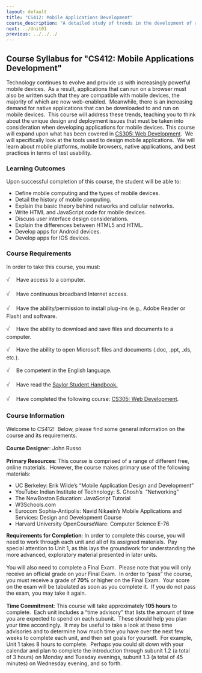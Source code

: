 ```yaml
---
layout: default
title: "CS412: Mobile Applications Development"
course_description: "A detailed study of trends in the development of applications for mobile devices, focusing on the unique design and deployment issues that must be taken into consideration when developing applications for mobile devices."
next: ../Unit01
previous: ../../../
---
```

Course Syllabus for "CS412: Mobile Applications Development"
------------------------------------------------------------

Technology continues to evolve and provide us with increasingly powerful
mobile devices.  As a result, applications that can run on a browser
must also be written such that they are compatible with mobile devices,
the majority of which are now web-enabled.  Meanwhile, there is an
increasing demand for native applications that can be downloaded to and
run on mobile devices.  This course will address these trends, teaching
you to think about the unique design and deployment issues that must be
taken into consideration when developing applications for mobile
devices. This course will expand upon what has been covered in [CS305:
Web Development](http://www.saylor.org/courses/cs305/).  We will
specifically look at the tools used to design mobile applications.  We
will learn about mobile platforms, mobile browsers, native applications,
and best practices in terms of test usability.

### Learning Outcomes

Upon successful completion of this course, the student will be able
to:  

-   Define mobile computing and the types of mobile devices.
-   Detail the history of mobile computing.
-   Explain the basic theory behind networks and cellular networks.
-   Write HTML and JavaScript code for mobile devices.
-   Discuss user interface design considerations.
-   Explain the differences between HTML5 and HTML.
-   Develop apps for Android devices.
-   Develop apps for IOS devices.

### Course Requirements

In order to take this course, you must:  
  
 <span
style="color: rgb(85, 85, 85); font-family: 'Myriad Pro', 'Gill Sans', 'Gill Sans MT', Calibri, sans-serif; font-size: 16px; line-height: 24px; text-align: left; -webkit-text-size-adjust: none; ">√
   </span>Have access to a computer.  
  
 <span
style="color: rgb(85, 85, 85); font-family: 'Myriad Pro', 'Gill Sans', 'Gill Sans MT', Calibri, sans-serif; font-size: 16px; line-height: 24px; text-align: left; -webkit-text-size-adjust: none; ">√
   </span>Have continuous broadband Internet access.  
  
 <span
style="color: rgb(85, 85, 85); font-family: 'Myriad Pro', 'Gill Sans', 'Gill Sans MT', Calibri, sans-serif; font-size: 16px; line-height: 24px; text-align: left; -webkit-text-size-adjust: none; ">√
   </span>Have the ability/permission to install plug-ins (e.g., Adobe
Reader or Flash) and software.  
  
 <span
style="color: rgb(85, 85, 85); font-family: 'Myriad Pro', 'Gill Sans', 'Gill Sans MT', Calibri, sans-serif; font-size: 16px; line-height: 24px; text-align: left; -webkit-text-size-adjust: none; ">√
   </span>Have the ability to download and save files and documents to a
computer.  
  
 <span
style="color: rgb(85, 85, 85); font-family: 'Myriad Pro', 'Gill Sans', 'Gill Sans MT', Calibri, sans-serif; font-size: 16px; line-height: 24px; text-align: left; -webkit-text-size-adjust: none; ">√
   </span>Have the ability to open Microsoft files and documents (.doc,
.ppt, .xls, etc.).  
  
 <span
style="color: rgb(85, 85, 85); font-family: 'Myriad Pro', 'Gill Sans', 'Gill Sans MT', Calibri, sans-serif; font-size: 16px; line-height: 24px; text-align: left; -webkit-text-size-adjust: none; ">√
   </span>Be competent in the English language.  
  
 <span
style="color: rgb(85, 85, 85); font-family: 'Myriad Pro', 'Gill Sans', 'Gill Sans MT', Calibri, sans-serif; font-size: 16px; line-height: 24px; text-align: left; -webkit-text-size-adjust: none; ">√
   </span>Have read the [Saylor Student
Handbook.](https://resources.saylor.org/wwwresources/archived/site/wp-content/uploads/2012/05/Saylor-StudentHandbook.pdf)  
  
 <span
style="color: rgb(85, 85, 85); font-family: 'Myriad Pro', 'Gill Sans', 'Gill Sans MT', Calibri, sans-serif; font-size: 16px; line-height: 24px; text-align: left; -webkit-text-size-adjust: none; ">√
   </span>Have completed the following course: [CS305: Web
Development](http://www.saylor.org/courses/cs305/). 

### Course Information

Welcome to CS412!  Below, please find some general information on the
course and its requirements.   
    
 **Course Designe**r: John Russo  
    
 **Primary Resources**: This course is comprised of a range of different
free, online materials.  However, the course makes primary use of the
following materials:

-   UC Berkeley: Erik Wilde’s “Mobile Application Design and
    Development”
-   YouTube: Indian Institute of Technology: S. Ghosh’s  “Networking”
-   The NewBoston Education: JavaScript Tutorial
-   W3Schools.com
-   Eurocom Sophia-Antipolis: Navid Nikaein’s Mobile Applications and
    Services: Design and Development Course
-   Harvard University OpenCourseWare: Computer Science E-76

**Requirements for Completion**: In order to complete this course, you
will need to work through each unit and all of its assigned materials. 
Pay special attention to Unit 1, as this lays the groundwork for
understanding the more advanced, exploratory material presented in later
units.   
    
 You will also need to complete a Final Exam.  Please note that you will
only receive an official grade on your Final Exam.  In order to “pass”
the course, you must receive a grade of **70%** or higher on the Final
Exam.  Your score on the exam will be tabulated as soon as you complete
it.  If you do not pass the exam, you may take it again.  
    
 **Time Commitment**: This course will take approximately **105 hours**
to complete.  Each unit includes a “time advisory” that lists the amount
of time you are expected to spend on each subunit.  These should help
you plan your time accordingly.  It may be useful to take a look at
these time advisories and to determine how much time you have over
the next few weeks to complete each unit, and then set goals for
yourself.  For example, Unit 1 takes 8 hours to complete.  Perhaps you
could sit down with your calendar and plan to complete the introduction
through subunit 1.2 (a total of 3 hours) on Monday and Tuesday evenings,
subunit 1.3 (a total of 45 minutes) on Wednesday evening, and so
forth.  
    

